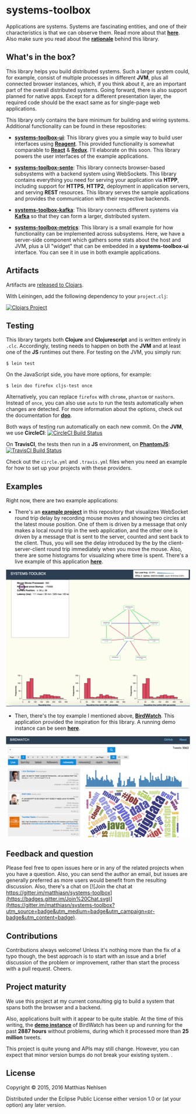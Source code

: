 # systems-toolbox

Applications are systems. Systems are fascinating entities, and one of their characteristics is that we can observe them. Read more about that **[here](doc/systems-thinking.md)**. Also make sure you read about the **[rationale](doc/rationale.md)** behind this library.


## What's in the box?

This library helps you build distributed systems. Such a larger system could, for example, consist of multiple processes in different **JVM**, plus all connected browser instances, which, if you think about it, are an important part of the overall distributed systems. Going forward, there is also support planned for native apps. Except for a different presentation layer, the required code should be the exact same as for single-page web applications.

This library only contains the bare minimum for building and wiring systems. Additional functionality can be found in these repositories:

* **[systems-toolbox-ui](https://github.com/matthiasn/systems-toolbox-ui)**: This library gives you a simple way to build user interfaces using **[Reagent](https://github.com/reagent-project/reagent)**. This provided functionality is somewhat comparable to **[React](https://facebook.github.io/react/)** & **[Redux](https://github.com/reactjs/redux)**. I'll elaborate on this soon. This library powers the user interfaces of the example applications.

* **[systems-toolbox-sente](https://github.com/matthiasn/systems-toolbox-sente)**: This library connects browser-based subsystems with a backend system using WebSockets. This library contains everything you need for serving your application via **HTPP**, including support for **HTTPS**, **HTTP2**, deployment in application servers, and serving **REST** resources. This library serves the sample applications and provides the communication with their respective backends.

* **[systems-toolbox-kafka](https://github.com/matthiasn/systems-toolbox-kafka)**: This library connects different systems via **[Kafka](http://kafka.apache.org/)** so that they can form a larger, distributed system.


* **[systems-toolbox-metrics](https://github.com/matthiasn/systems-toolbox-metrics)**: This library is a small example for how functionality can be implemented across subsystems. Here, we have a server-side component which gathers some stats about the host and JVM, plus a UI "widget" that can be embedded in a **systems-toolbox-ui** interface. You can see it in use in both example applications.


## Artifacts

Artifacts are [released to Clojars](https://clojars.org/matthiasn/systems-toolbox).

With Leiningen, add the following dependency to your `project.clj`:

[![Clojars Project](https://img.shields.io/clojars/v/matthiasn/systems-toolbox.svg)](https://clojars.org/matthiasn/systems-toolbox)


## Testing

This library targets both **Clojure** and **Clojurescript** and is written entirely in `.clc`. Accordingly, testing needs to happen on both the **JVM** and at least one of the **JS** runtimes out there. For testing on the JVM, you simply run:

    $ lein test

On the JavaScript side, you have more options, for example:

    $ lein doo firefox cljs-test once    

Alternatively, you can replace `firefox` with `chrome`, `phantom` or `nashorn`. Instead of `once`, you can also use `auto` to run the tests automatically when changes are detected. For more information about the options, check out the documentation for **[doo](https://github.com/bensu/doo)**.

Both ways of testing run automatically on each new commit. On the **JVM**, we use **CircleCI**: [![CircleCI Build Status](https://circleci.com/gh/matthiasn/systems-toolbox.svg?&style=shield&circle-token=24e698236c3b69afa71b954d829fbb9f9fb7c34d)](https://circleci.com/gh/matthiasn/systems-toolbox)

On **TravisCI**, the tests then run in a **JS** environment, on **[PhantomJS](http://phantomjs.org/)**: [![TravisCI Build Status](https://travis-ci.org/matthiasn/systems-toolbox.svg?branch=master)](https://travis-ci.org/matthiasn/systems-toolbox)

Check out the `circle.yml` and `.travis.yml` files when you need an example for how to set up your projects with these providers.


## Examples

Right now, there are two example applications:

* There's an **[example project](https://github.com/matthiasn/systems-toolbox/tree/master/examples/trailing-mouse-pointer)** in this repository that visualizes WebSocket round trip delay by recording mouse moves and showing two circles at the latest mouse position. One of them is driven by a message that only makes a local round trip in the web application, and the other one is driven by a message that is sent to the server, counted and sent back to the client. Thus, you will see the delay introduced by the by the client-server-client round trip immediately when you move the mouse. Also, there are some histograms for visualizing where time is spent. There's a live example of this application **[here](http://systems-toolbox.matthiasnehlsen.com/)**.

![Example Screenshot](./doc/example.png)

* Then, there's the toy example I mentioned above, **[BirdWatch](https://github.com/matthiasn/BirdWatch)**. This application provided the inspiration for this library. A running demo instance can be seen **[here](http://birdwatch2.matthiasnehlsen.com)**.

![BirdWatch Screenshot](./doc/birdwatch.png)


## Feedback and question

Please feel free to open issues here or in any of the related projects when you have a question. Also, you can send the author an email, but issues are generally preferred as more users would benefit from the resulting discussion. Also, there's a chat on [![Join the chat at https://gitter.im/matthiasn/systems-toolbox](https://badges.gitter.im/Join%20Chat.svg)](https://gitter.im/matthiasn/systems-toolbox?utm_source=badge&utm_medium=badge&utm_campaign=pr-badge&utm_content=badge).


## Contributions

Contributions always welcome! Unless it's nothing more than the fix of a typo though, the best approach is to start with an issue and a brief discussion of the problem or improvement, rather than start the process with a pull request. Cheers.


## Project maturity

We use this project at my current consulting gig to build a system that spans both the browser and a backend.

Also, applications built with it appear to be quite stable. At the time of this writing, the **[demo instance](http://birdwatch2.matthiasnehlsen.com)** of BirdWatch has been up and running for the past **2887 hours** without problems, during which it processed more than **25 million** tweets.

This project is quite young and APIs may still change. However, you can expect that minor version bumps do not break your existing system. .


## License

Copyright © 2015, 2016 Matthias Nehlsen

Distributed under the Eclipse Public License either version 1.0 or (at your option) any later version.
